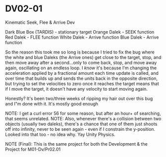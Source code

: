 # DV02-01
Kinematic Seek, Flee &amp; Arrive Dev

Dark Blue Box (TARDIS) - stationary target
Orange Dalek - SEEK function
Red Dalek    - FLEE function
White Dalek  - Arrive function
Blue Dalek   - Arrive function


So the reason this took me so long is because I tried to fix the bug where the white and blue Daleks (the Arrive ones) get close to the target, stop, and then move away after a second...only to come back, stop, and move away again, oscillating on an endless loop. I *know* it's because I'm changing the acceleration applied by a fractional amount each time update is called, and over time that builds up and sends the units back in the opposite direction, but trying to set the velocities to zero once it reaches the target means that if I move the target, it doesn't have any velocity to start moving again.

Honestly? It's been two/three weeks of ripping my hair out over this bug and I"m done with it. It's mostly good enough

NOTE: I get a curl error 56 for some reason, but after an hour+ of searching, that seems unrelated. 
NOTE: Also, whenever there's a collision between two objects (usually two daleks), there's a chance that one of them just shoots off into infinity, never to be seen again - even if I constrain the y-position. Looked into that too - no idea why. Yay Unity Physics.

NOTE (Final): This is the same project for both the Development & the Project for M01-Dv/Pr02.01
